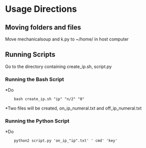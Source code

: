 # Usage Directions

## Moving folders and files

Move mechanicalsoup and k.py to ~/home/ in host computer

## Running Scripts

Go to the directory containing create_ip.sh, script.py

### Running the Bash Script

*Do 

        bash create_ip.sh "ip" "n/2" "0"

*Two files will be created, on_ip_numeral.txt and off_ip_numeral.txt
 
### Running the Python Script

*Do 

        python2 script.py 'on_ip_"ip".txt' ' cmd' 'key'



